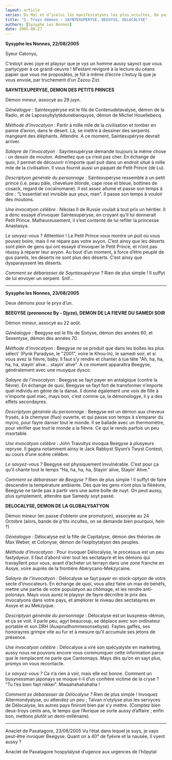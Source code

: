 ```yaml
---
layout: article
series: Du Mal et d’ycelui les manifestatyons les plus occultes, De part truchement de vomissures des enfers, Démons, Sorcelleries & austres Monstruosytés.
title: "3. Troys démons : SAYNTEXUPERYSE, BEEGYSE, DELOCALYSE"
authors: [Sysyphe Les Nonnes]
date: 2005-08-27
---
```


**Sysyphe les Nonnes, 22/08/2005**

Syeur Catonys,

C’estoyt avec joye et playsyr que je vys un homme aussy saynct que vous partycyper à ce grand-oeuvre ! M’estant revigoré à la lecture du céans papier que vous me proposâtes, je fût à même d’écrire c’estuy là que je vous envoie, par truchement d’un Zazou Zizi.

**SAYNTEXUPERYSE, DEMON DES PETITS PRINCES**

Démon mineur, assocyé au 29 juyn.

_Généalogye_ : Saintexypéryse est le fils de Contenudelavalyse, démon de la Radio, et de Lapossybylytédunebanquyse, démon de Michel Houellebecq.

_Méthode d’invocatyon_ : Partir à mille mile de la civilisation et tomber en panne d’avion, dans le désert. Là, se mettre à dessiner des serpents mangeant des éléphants. Attendre. A ce moment, Saintexupéryse devrait arriver.

_Salayre de l’invocatyon_ : Sayntexupéryse demande toujours la même chose : un dessin de mouton. Admettez que ça n’est pas cher. En échange de quoi, il permet de découvrir n’importe quel puit dans un endroit situé à mille mile de la civilisation. Il vous fournit aussi un paquet de Petit Prince (de Lu).

_Descriptyon générale du personnage_ : Saintexupéryse ressemble à un petit prince (i.e. peau pâle, chevelure blonde, cape rose et bleue, bottines de cosack, regard de cocaïnomane). Il est assez allumé et passe son temps à dire : "L’essentiel est invisible aux yeux, man". Il passe son temps à vouloir des moutons.

_Une invocatyon célèbre_ : Nikolas II de Russie voulait à tout prix un héritier. Il a donc essayé d’invoquer Saintexupéryse, en croyant qu’il lui donnerait Petit Prince. Malheureusement, il s’est contenté de lui refiler la princesse Anastasya.

_Le savyez-vous ?_ Atttention ! Le Petit Prince vous montre un puit où vous pouvez boire, mais il ne répare pas votre avyon. C’est ainsy que les déserts sont plein de gens qui ont essayé d’invoquer le Petit Prince, et n’ont pas réussy à réparer leur avyon. Au bout d’un moment, à force d’être peuplé de gus pareils, les déserts ne sont plus des déserts. C’est ainsy que dysparayssent les déserts.

_Comment se débarasser de Sayntexupéryse ?_ Rien de plus simple ! Il suffyt de lui envoyer un serpent. Snif...

---

**Sysyphe les Nonnes, 23/08/2005**

Deux démons pour le pryx d’un.

**BEEGYSE (prononcez By - Djyze), DEMON DE LA FIEVRE DU SAMEDI SOIR**

Démon mineur, assocyé au 22 août.

_Généalogye_ : Beegyse est le fils de Sixtyse, démon des années 60, et Seventyse, démon des années 70.

_Méthode d’invocatyon_ : Beegyse ne se produit que dans les boîtes les plus sélect’ (Pynk Paradyse, le "2001", voire le Khou-In), le samedi soir, et si vous avez la fièvre, baby. Il faut s’y rendre et chanter à tue tête "Ah, ha, ha, ha, ha, stayin’ alive... stayin’ alive". A ce moment apparaîtra Beegyse, généralement avec une musyque dysco.

_Salayre de l’invocatyon_ : Beegyse se fayt payer en antalgique (contre la fièvre). En échange de quoi, Beegyse se fayt fort de transformer n’importe quel individu en génie de la danse. Il donne également une voix de fille à n’importe quel mec, mays bon, c’est comme ça, la démonologye, il y a des effets secondayres.

_Descriptyon générale du personnage_ : Beegyse est un démon aux cheveux frysés, à la chemyse (fluo) ouverte, et qui passe son temps à s’emparer du mycro, pour fayre danser tout le monde. Il se ballade avec un thermomètre, pour vérifier que tout le monde a la fièvre. Ce qui le rends parfois un peu insortable.

_Une invocatyon célèbre_ : John Travoltys invoqua Beegyse à plusyeurs repryse. Il gagna notamment ainsy le Jack Rabbyst Slysm’s Twyst Contest, au cours d’une scène célèbre.

_Le savyez-vous ?_ Beegyse est physiquement invulnérable. C’est pour ça qu’il chante tout le temps "Ha, ha, ha, ha, Stayin’ alive, Stayin’ Alive."

_Comment se débarasser de Beegyse ?_ Rien de plus simple ! Il suffyt de faire descendre la température ambiante. Dès que les gens n’ont plus la fièèèvre, Beegyse ne tarde pas à partir vers une autre boîte de nuyt. On peut aussy, plus symplement, attendre que Samedy soyt passé.

**DELOCALYSE, DEMON DE LA GLOBALYSATYON**

Démon mineur (en passe d’obtenir une promotyon), assocyée au 24 Octobre (alors, bande de p’tits incultes, on se demande bien pourquoi, hein ?)

_Généalogye_ : Délocalyse est la fille de Capitalyse, démon des théories de Max Weber, et Colonyse, démon de l’exploytatyon des peuples.

_Méthode d’invocatyon_ : Pour invoquer Délocalyse, le processus est un peu fastydyeux. Il faut d’abord virer tout les sectatayre et les démons qui travayllent pour vous, avant d’acheter un terrayn dans une zone franche en Assye, voire auprès de la frontière Abérycano-Mekzycaine.

_Salayre de l’invocatyon_ : Délocalyse se fayt payer en stock-optyon de votre secte d’invocateurs. En échange de quoi, vous allez faire un max de bénéfs, mettre une partie de votre populatyon au chômage, et les rendre anti-polonays. Mays vous aurez le playsyr de fayre décroître le prix des invocatyons dans votre pays, et améliorer le niveau des sectatayres en Assye et au Mekzyque.

_Descriptyon générale du personnage_ : Délocalyse est un busyness-démon, et ça se voit. Il parle peu, agyt beaucoup, se déplace avec son ordinateur portable et son DRH (Auxprudhommesonsebyse). Faytes gaffes, ses honorayres grimpe vite au fur et à mesure qu’il accumule ses jetons de présence.

_Une invocatyon célèbre_ : Délocalyse a viré son spécyalyste en marketing, aussy nous ne pouvons encore vous communiquer cette information parce que le remplacent ne parle que Cantonnays. Mays dès qu’on en sayt plus, promys on vous recontacte.

_Le savyez-vous ?_ Ca n’a rien à voir, mais elle est bonne. Comment un busynessman japonays se moque-t-il d’un confrère victime de la cryse ? "Tu t’es bien fayt nikkei". Mwaahahahahaha !

_Comment se débarasser de Délocalyse ?_ Rien de plus simple ! Invoquez Altermondyalyse, ou attendez un peu ; Taïvan n’utylyse plus les servyces de Délocalyse, les autres pays finiront bien par s’y mettre. (Comptez bien deux-troys cents ans, le temps que l’Avrique se sorte aussy d’affaire ; enfin bon, mettons plutôt un demi-millénaire).

---

Anaclet de Paxatagore, 23/08/2005 Vu l’état dans lequel je suys, je vays peut-être invoquer Beegyse. Quant on a 40° de fyèvre et la nausée, il vyent aussy ?

Anaclet de Paxatagore hospytalysé d’ugence aux urgences de l’hôpytal